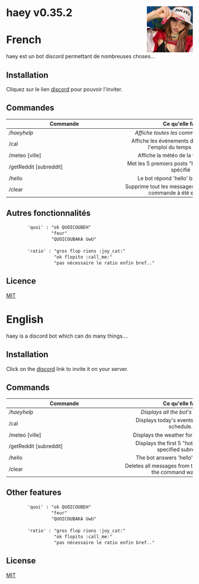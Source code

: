# haey v0.35.2 <img src="/obj/lalisa.png" alt="LALISA BLACKPINK" style="height: 124px; width:124px;" align="right"/>

# French

haey est un bot discord permettant de nombreuses choses...




## Installation

Cliquez sur le lien [discord](https://discord.com/api/oauth2/authorize?client_id=1083374114120671274&permissions=8&scope=bot) pour pouvoir l'inviter.

## Commandes

| <div style="width:300px">Commande</div> |      <div style="width:300px">         Ce qu'elle fait </div>       | 
|-----------------------------------------|:-------------------------------------------------------------------:|
| */haeyhelp*                             |                *Affiche toutes les commandes du bot*                |
| /cal                                    | Affiche les événements d'aujourd'hui de l'emploi du temps de l'IUT. |
| /meteo [ville]                          |                Affiche la météo de la ville donnée.                 |
| /getReddit [subreddit]                  |        Met les 5 premiers posts "hot" du subreddit spécifié         |
| /hello                                  |                Le bot répond 'hello' bien poliment.                 |
| /clear                                  | Supprime tout les messages du channel où la commande à été envoyée. |


## Autres fonctionnalités

```
        'quoi' : "ok QUOICOUBEH"
                 "feur"
                 "QUOICOUBAKA UwU"
                 
        'ratio' : "gros flop rions :joy_cat:"
                  "ok flopito :call_me:"
                  "pas nécessaire le ratio enfin bref.."
```

## Licence

[MIT](https://choosealicense.com/licenses/mit/)

# English

haey is a discord bot which can do many things.... 




## Installation

Click on the [discord](https://discord.com/api/oauth2/authorize?client_id=1083374114120671274&permissions=8&scope=bot) link to invite it on your server.

## Commands

| <div style="width:300px">Commande</div> |     <div style="width:300px">         Ce qu'elle fait </div>      | 
|-----------------------------------------|:-----------------------------------------------------------------:|
| */haeyhelp*                             |                 *Displays all the bot's commands*                 |
| /cal                                    |          Displays today's events from the IUT schedule.           |
| /meteo [ville]                          |             Displays the weather for the given city.              |
| /getReddit [subreddit]                  |    Displays the first 5 "hot" posts of the specified subreddit    |
| /hello                                  |              The bot answers 'hello' very politely.               |
| /clear                                  | Deletes all messages from the channel where the command was sent. |


## Other features

```
        'quoi' : "ok QUOICOUBEH"
                 "feur"
                 "QUOICOUBAKA UwU"
                 
        'ratio' : "gros flop rions :joy_cat:"
                  "ok flopito :call_me:"
                  "pas nécessaire le ratio enfin bref.."
```

## License

[MIT](https://choosealicense.com/licenses/mit/)
